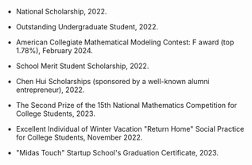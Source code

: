 - National Scholarship, 2022.

- Outstanding Undergraduate Student, 2022.

- American Collegiate Mathematical Modeling Contest: F award (top 1.78%), February 2024.

- School Merit Student Scholarship, 2022.

- Chen Hui Scholarships (sponsored by a well-known alumni entrepreneur), 2022.

- The Second Prize of the 15th National Mathematics Competition for College Students, 2023.

- Excellent Individual of Winter Vacation "Return Home" Social Practice for College Students, November 2022.

- "Midas Touch" Startup School's Graduation Certificate, 2023.

